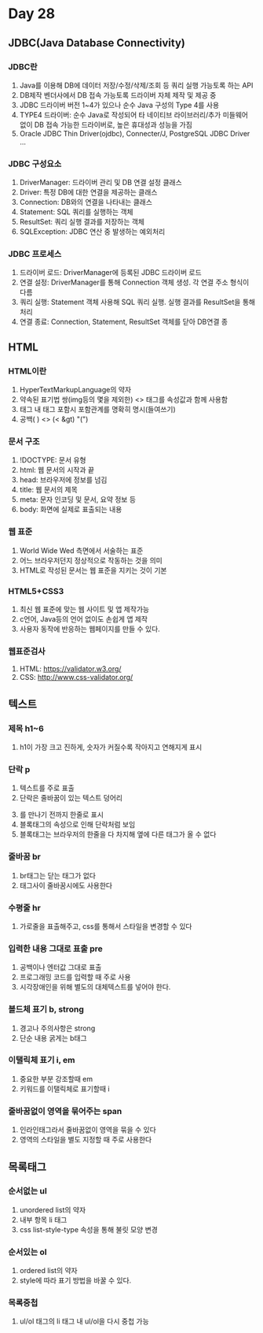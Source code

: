 # Day 28
## JDBC(Java Database Connectivity)
### JDBC란
1. Java를 이용해 DB에 데이터 저장/수정/삭제/조회 등 쿼리 실행 가능토록 하는 API
2. DB제작 벤더사에서 DB 접속 가능토록 드라이버 자체 제작 및 제공 중
3. JDBC 드라이버 버전 1~4가 있으나 순수 Java 구성의 Type 4를 사용
4. TYPE4 드라이버: 순수 Java로 작성되어 타 네이티브 라이브러리/추가 미들웨어 없이 DB 접속 가능한 드라이버로, 높은 휴대성과 성능을 가짐
5. Oracle JDBC Thin Driver(ojdbc), Connecter/J, PostgreSQL JDBC Driver ...

### JDBC 구성요소
1. DriverManager: 드라이버 관리 및 DB 연결 설정 클래스
2. Driver: 특정 DB에 대한 연결을 제공하는 클래스
3. Connection: DB와의 연결을 나타내는 클래스
4. Statement: SQL 쿼리를 실행하는 객체
5. ResultSet: 쿼리 실행 결과를 저장하는 객체
6. SQLException: JDBC 연산 중 발생하는 예외처리

### JDBC 프로세스
1. 드라이버 로드: DriverManager에 등록된 JDBC 드라이버 로드
2. 연결 설정: DriverManager를 통해 Connection 객체 생성. 각 연결 주소 형식이 다름
3. 쿼리 실행: Statement 객체 사용해 SQL 쿼리 실행. 실행 결과를 ResultSet을 통해 처리
4. 연결 종료: Connection, Statement, ResultSet 객체를 닫아 DB연결 종

## HTML
### HTML이란
1. HyperTextMarkupLanguage의 약자
2. 약속된 표기법 쌍(img등의 몇을 제외한) <> 태그를 속성값과 함께 사용함
3. 태그 내 태그 포함시 포함관계를 명확히 명시(들여쓰기)
4. 공백(&nbsp;) <> (&lt; &gt) "(&quot;)

### 문서 구조
1. !DOCTYPE: 문서 유형
2. html: 웹 문서의 시작과 끝
3. head: 브라우저에 정보를 넘김
4. title: 웹 문서의 제목
5. meta: 문자 인코딩 및 문서, 요약 정보 등
6. body: 화면에 실제로 표출되는 내용

### 웹 표준
1. World Wide Wed 측면에서 서술하는 표준
2. 어느 브라우저던지 정상적으로 작동하는 것을 의미
3. HTML로 작성된 문서는 웹 표준을 지키는 것이 기본

### HTML5+CSS3
1. 최신 웹 표준에 맞는 웹 사이트 및 앱 제작가능
2. c언어, Java등의 언어 없이도 손쉽게 앱 제작
3. 사용자 동작에 반응하는 웹페이지를 만들 수 있다.

### 웹표준검사
1. HTML: https://validator.w3.org/
2. CSS: http://www.css-validator.org/

## 텍스트
### 제목 h1~6
1. h1이 가장 크고 진하게, 숫자가 커질수록 작아지고 연해지게 표시

### 단락 p
1. 텍스트를 주로 표출
2. 단락은 줄바꿈이 있는 텍스트 덩어리
3. </p>를 만나기 전까지 한줄로 표시
4. 블록태그의 속성으로 인해 단락처럼 보임
5. 블록태그는 브라우저의 한줄을 다 차지해 옆에 다른 태그가 올 수 없다

### 줄바꿈 br
1. br태그는 닫는 태그가 없다
2. 태그사이 줄바꿈시에도 사용한다

### 수평줄 hr
1. 가로줄을 표출해주고, css를 통해서 스타일을 변경할 수 있다

### 입력한 내용 그대로 표출 pre
1. 공백이나 엔터값 그대로 표출
2. 프로그래밍 코드를 입력할 때 주로 사용
3. 시각장애인을 위해 별도의 대체텍스트를 넣어야 한다.

### 볼드체 표기 b, strong
1. 경고나 주의사항은 strong
2. 단순 내용 굵게는 b태그

### 이탤릭체 표기 i, em
1. 중요한 부분 강조할때 em
2. 키워드를 이탤릭체로 표기할때 i

### 줄바꿈없이 영역을 묶어주는 span
1. 인라인태그라서 줄바꿈없이 영역을 묶을 수 있다
2. 영역의 스타일을 별도 지정할 때 주로 사용한다

## 목록태그
### 순서없는 ul
1. unordered list의 약자
2. 내부 항목 li 태그
3. css list-style-type 속성을 통해 불릿 모양 변경

### 순서있는 ol
1. ordered list의 약자
2. style에 따라 표기 방법을 바꿀 수 있다.

### 목록중첩
1. ul/ol 태그의 li 태그 내 ul/ol을 다시 중첩 가능
